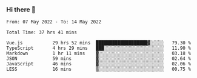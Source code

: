 ### Hi there 👋

<!--
**siaikin/siaikin** is a ✨ _special_ ✨ repository because its `README.md` (this file) appears on your GitHub profile.

Here are some ideas to get you started:

- 🔭 I’m currently working on ...
- 🌱 I’m currently learning ...
- 👯 I’m looking to collaborate on ...
- 🤔 I’m looking for help with ...
- 💬 Ask me about ...
- 📫 How to reach me: ...
- 😄 Pronouns: ...
- ⚡ Fun fact: ...
-->

<!--START_SECTION:waka-->

```text
From: 07 May 2022 - To: 14 May 2022

Total Time: 37 hrs 41 mins

Vue.js           29 hrs 52 mins  ███████████████████▓░░░░░   79.30 %
TypeScript       4 hrs 29 mins   ███░░░░░░░░░░░░░░░░░░░░░░   11.90 %
Markdown         1 hr 11 mins    ▓░░░░░░░░░░░░░░░░░░░░░░░░   03.18 %
JSON             59 mins         ▓░░░░░░░░░░░░░░░░░░░░░░░░   02.64 %
JavaScript       46 mins         ▓░░░░░░░░░░░░░░░░░░░░░░░░   02.06 %
LESS             16 mins         ▒░░░░░░░░░░░░░░░░░░░░░░░░   00.75 %
```

<!--END_SECTION:waka-->
